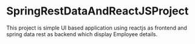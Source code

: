 # SpringRestDataAndReactJSProject

This project is simple UI based application using reactjs as frontend and spring data rest as backend which display Employee details.

